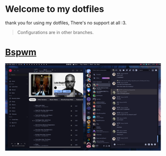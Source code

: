 # Welcome to my dotfiles

thank you for using my dotfiles, There's no support at all :3.

>Configurations are in other branches.

# [Bspwm](https://github.com/Fluffyzwz/dotfiles/tree/bspwm)
![bspwm](./images/iy0yo4jm.png)
